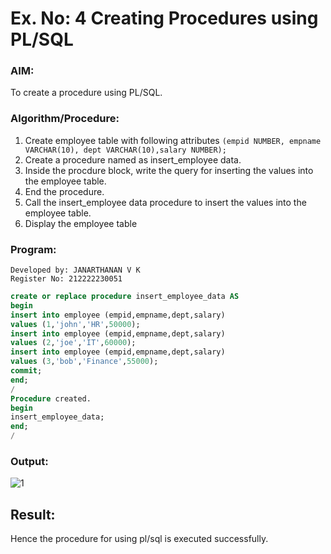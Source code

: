 # Ex. No: 4 Creating Procedures using PL/SQL

### AIM: 
To create a procedure using PL/SQL.

### Algorithm/Procedure:
1. Create employee table with following attributes ```(empid NUMBER, empname VARCHAR(10), dept VARCHAR(10),salary NUMBER); ```
2. Create a procedure named as insert_employee data.
3. Inside the procdure block, write the query for inserting the values into the employee table.
4. End the procedure.
5. Call the insert_employee data procedure to insert the values into the employee table.
6. Display the employee table

### Program:
```
Developed by: JANARTHANAN V K
Register No: 212222230051
```
```sql
create or replace procedure insert_employee_data AS
begin
insert into employee (empid,empname,dept,salary)
values (1,'john','HR',50000);
insert into employee (empid,empname,dept,salary)
values (2,'joe','IT',60000);
insert into employee (empid,empname,dept,salary)
values (3,'bob','Finance',55000);
commit;
end;
/
Procedure created.
begin
insert_employee_data;
end;
/
```
### Output:
![1](https://github.com/Janarthanan2/Ex-No-4-Creating-Procedures-using-PL-SQL/assets/119393515/d2e6b11a-b5e7-4981-8d10-e1519c624a8c)

## Result:
Hence the procedure for using pl/sql is executed successfully.
